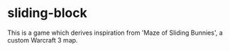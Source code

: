﻿# sliding-block

This is a game which derives inspiration from 'Maze of Sliding Bunnies', a custom Warcraft 3 map.
